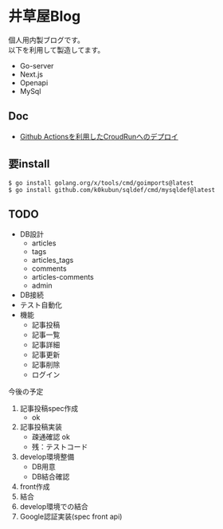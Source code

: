 # 井草屋Blog
個人用内製ブログです。  
以下を利用して製造してます。
- Go-server  
- Next.js
- Openapi
- MySql

## Doc
- [Github Actionsを利用したCroudRunへのデプロイ](./doc/001_deploy_to_CroudRun.md)

## 要install
```shell
$ go install golang.org/x/tools/cmd/goimports@latest  
$ go install github.com/k0kubun/sqldef/cmd/mysqldef@latest  
```

## TODO
- DB設計
  - articles
  - tags
  - articles_tags
  - comments
  - articles-comments
  - admin
- DB接続
- テスト自動化
- 機能
  - 記事投稿
  - 記事一覧
  - 記事詳細
  - 記事更新
  - 記事削除
  - ログイン

今後の予定
1. 記事投稿spec作成 
   - ok
1. 記事投稿実装  
   - 疎通確認 ok
   - 残：テストコード
1. develop環境整備
   - DB用意
   - DB結合確認
1. front作成
1. 結合
1. develop環境での結合
1. Google認証実装(spec front api)
